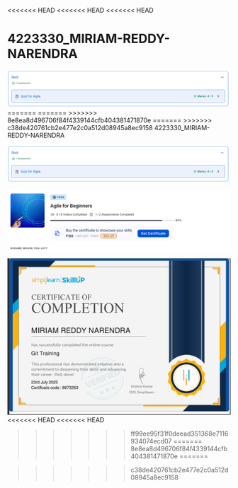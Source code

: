 <<<<<<< HEAD
<<<<<<< HEAD
<<<<<<< HEAD
# 4223330\_MIRIAM-REDDY-NARENDRA

<img src = "https://github.com/Narendra-127/4223330_MIRIAM-REDDY-NARENDRA/blob/main/SDLC/AGILE(MARKS).png" alt ="img">
=======
=======
>>>>>>> 8e8ea8d496706f84f4339144cfb404381471870e
=======
>>>>>>> c38de420761cb2e477e2c0a512d08945a8ec9158
4223330_MIRIAM-REDDY-NARENDRA

![SDLC Certificate](https://raw.githubusercontent.com/Narendra-127/4223330_MIRIAM-REDDY-NARENDRA/main/SDLC/AGILE(MARKS).png)

![SDLC Certificate](https://raw.githubusercontent.com/Narendra-127/4223330_MIRIAM-REDDY-NARENDRA/main/SDLC/AGILE(PERCENTAGE).png)

![GIT Certificate](https://github.com/Narendra-127/4223330_MIRIAM-REDDY-NARENDRA/blob/main/GIT/GIT%20CERTIFICATE.png)
<<<<<<< HEAD
<<<<<<< HEAD
>>>>>>> ff99ee95f31f0deead351368e7116934074ecd07
=======
>>>>>>> 8e8ea8d496706f84f4339144cfb404381471870e
=======

>>>>>>> c38de420761cb2e477e2c0a512d08945a8ec9158
